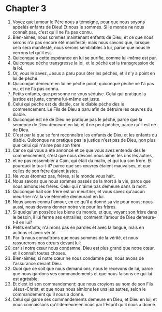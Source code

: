 # Chapter 3

1. Voyez quel amour le Père nous a témoigné, pour que nous soyons appelés enfants de Dieu! Et nous le sommes. Si le monde ne nous connaît pas, c'est qu'il ne l'a pas connu.
2. Bien-aimés, nous sommes maintenant enfants de Dieu, et ce que nous serons n'a pas encore été manifesté; mais nous savons que, lorsque cela sera manifesté, nous serons semblables à lui, parce que nous le verrons tel qu'il est.
3. Quiconque a cette espérance en lui se purifie, comme lui-même est pur.
4. Quiconque pèche transgresse la loi, et le péché est la transgression de la loi.
5. Or, vous le savez, Jésus a paru pour ôter les péchés, et il n'y a point en lui de péché.
6. Quiconque demeure en lui ne pèche point; quiconque pèche ne l'a pas vu, et ne l'a pas connu.
7. Petits enfants, que personne ne vous séduise. Celui qui pratique la justice est juste, comme lui-même est juste.
8. Celui qui pèche est du diable, car le diable pèche dès le commencement. Le Fils de Dieu a paru afin de détruire les œuvres du diable.
9. Quiconque est né de Dieu ne pratique pas le péché, parce que la semence de Dieu demeure en lui; et il ne peut pécher, parce qu'il est né de Dieu.
10. C'est par là que se font reconnaître les enfants de Dieu et les enfants du diable. Quiconque ne pratique pas la justice n'est pas de Dieu, non plus que celui qui n'aime pas son frère.
11. Car ce qui vous a été annoncé et ce que vous avez entendu dès le commencement, c'est que nous devons nous aimer les uns les autres,
12. et ne pas ressembler à Caïn, qui était du malin, et qui tua son frère. Et pourquoi le tua-t-il? parce que ses œuvres étaient mauvaises, et que celles de son frère étaient justes.
13. Ne vous étonnez pas, frères, si le monde vous hait.
14. Nous savons que nous sommes passés de la mort à la vie, parce que nous aimons les frères. Celui qui n'aime pas demeure dans la mort.
15. Quiconque hait son frère est un meurtrier, et vous savez qu'aucun meurtrier n'a la vie éternelle demeurant en lui.
16. Nous avons connu l'amour, en ce qu'il a donné sa vie pour nous; nous aussi, nous devons donner notre vie pour les frères.
17. Si quelqu'un possède les biens du monde, et que, voyant son frère dans le besoin, il lui ferme ses entrailles, comment l'amour de Dieu demeure-t-il en lui?
18. Petits enfants, n'aimons pas en paroles et avec la langue, mais en actions et avec vérité.
19. Par là nous connaîtrons que nous sommes de la vérité, et nous rassurerons nos cœurs devant lui;
20. car si notre cœur nous condamne, Dieu est plus grand que notre cœur, et il connaît toutes choses.
21. Bien-aimés, si notre cœur ne nous condamne pas, nous avons de l'assurance devant Dieu.
22. Quoi que ce soit que nous demandions, nous le recevons de lui, parce que nous gardons ses commandements et que nous faisons ce qui lui est agréable.
23. Et c'est ici son commandement: que nous croyions au nom de son Fils Jésus-Christ, et que nous nous aimions les uns les autres, selon le commandement qu'il nous a donné.
24. Celui qui garde ses commandements demeure en Dieu, et Dieu en lui; et nous connaissons qu'il demeure en nous par l'Esprit qu'il nous a donné.

